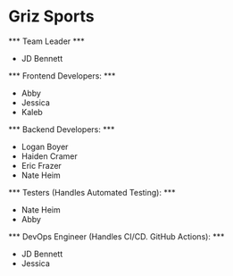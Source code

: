# Griz Sports

*** Team Leader *** 
- JD Bennett

*** Frontend Developers: ***  
- Abby 
- Jessica
- Kaleb

*** Backend Developers: *** 
- Logan Boyer 
- Haiden Cramer 
- Eric Frazer 
- Nate Heim


*** Testers (Handles Automated Testing): *** 
- Nate Heim 
- Abby

*** DevOps Engineer (Handles CI/CD. GitHub Actions): ***
- JD Bennett
- Jessica